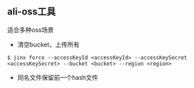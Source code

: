 ## ali-oss工具

适合多种oss场景

* 清空bucket，上传所有

```
$ jinx force --accessKeyId <accessKeyId> --accessKeySecret <accessKeySecret> --bucket <bucket> --region <region>
```

* 同名文件保留前一个hash文件